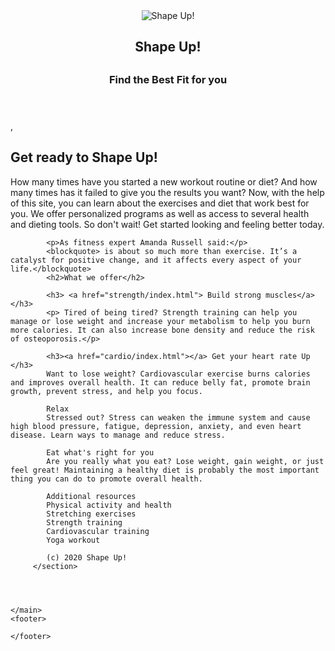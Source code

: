 <!DOCTYPE html>

<html lang="en">
<head>
	<meta charset="utf-8" />
	<title>Shape Up!</title>
	<link rel="shortcut icon"
</head>

<body>
	<header>
			<img src="images/shape_up_logo.png"	alt="Shape Up!">
			<h2>Shape Up! <h2>
			<h3>Find the Best Fit for you</h3>
	</header>
    <main>
    	 <section>
			,<H1>Get ready to Shape Up!</H1>
			<p>How many times have you started a new workout routine or diet? And how many times has it failed to give you the results you want? Now, with the help of this site, you can learn about the exercises and diet that work best for you. We offer personalized programs as well as access to several health and dieting tools. So don't wait! Get started looking and feeling better today.</p>
			
			<p>As fitness expert Amanda Russell said:</p>
			<blockquote> is about so much more than exercise. It’s a catalyst for positive change, and it affects every aspect of your life.</blockquote>
			<h2>What we offer</h2>
			
			<h3> <a href="strength/index.html"> Build strong muscles</a> </h3>
			<p> Tired of being tired? Strength training can help you manage or lose weight and increase your metabolism to help you burn more calories. It can also increase bone density and reduce the risk of osteoporosis.</p>
			
			<h3><a href="cardio/index.html"></a> Get your heart rate Up </h3>
			Want to lose weight? Cardiovascular exercise burns calories and improves overall health. It can reduce belly fat, promote brain growth, prevent stress, and help you focus.
			
			Relax
			Stressed out? Stress can weaken the immune system and cause high blood pressure, fatigue, depression, anxiety, and even heart disease. Learn ways to manage and reduce stress.
			
			Eat what's right for you
			Are you really what you eat? Lose weight, gain weight, or just feel great! Maintaining a healthy diet is probably the most important thing you can do to promote overall health.
			
			Additional resources
			Physical activity and health
			Stretching exercises
			Strength training
			Cardiovascular training
			Yoga workout
			
			(c) 2020 Shape Up!
		 </section>




    </main>
    <footer>
    	
    </footer>




</body>
</html>
